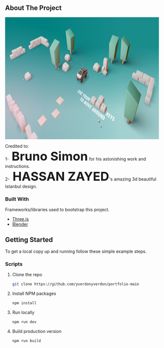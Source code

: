 

<!-- ABOUT THE PROJECT -->
## About The Project

<a href="#">
    <img align="center" src="static/favicon/cover.png" alt="Cover Image" width="800" height="400">
</a>


Credited to:    
1-<b style="font-size: 40px;"> Bruno Simon</b> for his astonishing work and instructions.  
2-<b style="font-size: 40px;"> HASSAN ZAYED</b>'s amazing 3d beautiful Istanbul design.



### Built With

Frameworks/libraries used to bootstrap this project.

* [Three.js](https://nextjs.org/)
* [Blender](https://www.blender.org/)




<!-- GETTING STARTED -->
## Getting Started

To get a local copy up and running follow these simple example steps.


### Scripts

1. Clone the repo
   ```sh
   git clone https://github.com/yverdonyverdon/portfolio-main
   ```
2. Install NPM packages
   ```sh
   npm install
   ```
3. Run locally
   ```sh
   npm run dev
   ```
4. Build production version
   ```sh
   npm run build
   ```

